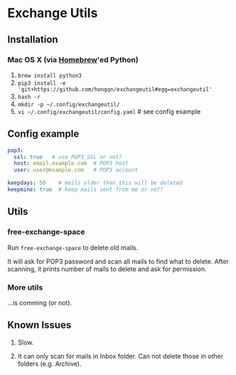 # Exchange Utils

## Installation

### Mac OS X (via [Homebrew](http://brew.sh)'ed Python)

1. `brew install python3`
2. `pip3 install -e 'git+https://github.com/hongqn/exchangeutil#egg=exchangeutil'`
3. `hash -r`
4. `mkdir -p ~/.config/exchangeutil/`
5. `vi ~/.config/exchangeutil/config.yaml`  # see config example

## Config example

```yaml
pop3:
  ssl: true   # use POP3_SSL or not?
  host: email.example.com  # POP3 host
  user: user@example.com   # POP3 account

keepdays: 50    # mails older than this will be deleted
keepmine: true  # keep mails sent from me or not?
```

## Utils

### free-exchange-space

Run `free-exchange-space` to delete old mails.

It will ask for POP3 password and scan all mails to find what to delete.  After scanning, it prints number of mails to delete and ask for permission.

### More utils

...is comming (or not).

## Known Issues

1. Slow.

2. It can only scan for mails in Inbox folder.  Can not delete those in other folders (e.g. Archive).
